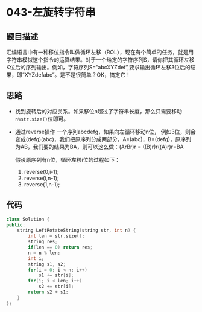 # 043-左旋转字符串



## 题目描述

汇编语言中有一种移位指令叫做循环左移（ROL），现在有个简单的任务，就是用字符串模拟这个指令的运算结果。对于一个给定的字符序列S，请你把其循环左移K位后的序列输出。例如，字符序列S=”abcXYZdef”,要求输出循环左移3位后的结果，即“XYZdefabc”。是不是很简单？OK，搞定它！



## 思路

- 找到旋转后的对应关系。如果移位n超过了字符串长度，那么只需要移动`n%str.size()`位即可。

- 通过reverse操作 一个序列abcdefg，如果向左循环移动n位， 例如3位，则会变成(defg)(abc)，我们把原序列分成两部分，A=(abc)，B=(defg)，原序列为AB，我们要的结果为BA，则可以这么做：(ArBr)r = ((B)r)r((A)r)r=BA 

  假设原序列有n位，循环左移i位的过程如下：

  1. reverse(0,i-1);
  2. reverse(i,n-1);
  3. reverse(1,n-1);



## 代码

```c++
class Solution {
public:
    string LeftRotateString(string str, int n) {
        int len = str.size();
        string res;
        if(len == 0) return res;
        n = n % len;
        int i;
        string s1, s2;
        for(i = 0; i < n; i++)
            s1 += str[i];
        for(i; i < len; i++)
            s2 += str[i];
        return s2 + s1;
    }
};
```

